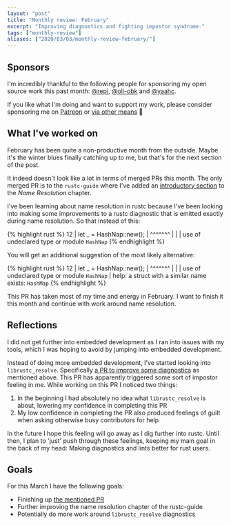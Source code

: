```yaml
---
layout: "post"
title: "Monthly review: February"
excerpt: "Improving diagnostics and fighting impostor syndrome."
tags: ["monthly-review"]
aliases: ["2020/03/03/monthly-review-february/"]
---
```


## Sponsors

I'm incredibly thankful to the following people for sponsoring my open source
work this past month: [@repi], [@oli-obk] and [@yaahc].

If you like what I'm doing and want to support my work, please consider
sponsoring me on [Patreon][patreon] or [via other
means](https://phansch.net/thanks) 💙

## What I've worked on

February has been quite a non-productive month from the outside. Maybe it's the
winter blues finally catching up to me, but that's for the next section of the
post.

It indeed doesn't look like a lot in terms of merged PRs this month. The only
merged PR is to the `rustc-guide` where I've added an [introductory
section][rustc_guide_pr] to the _Name Resolution_ chapter.

I've been learning about name resolution in rustc because I've been looking into
making some improvements to a rustc diagnostic that is emitted exactly during
name resolution. So that instead of this:

{% highlight rust %}
12 |  let _ = HashNap::new();
   |          ^^^^^^^
   |          |
   |          use of undeclared type or module `HashNap`
{% endhighlight %}

You will get an additional suggestion of the most likely alternative:


{% highlight rust %}
12 |  let _ = HashNap::new();
   |          ^^^^^^^
   |          |
   |          use of undeclared type or module `HashNap`
   |          help: a struct with a similar name exists: `HashMap`
{% endhighlight %}

This PR has taken most of my time and energy in February. I want to finish it
this month and continue with work around name resolution.

## Reflections

I did not get further into embedded development as I ran into issues with my
tools, which I was hoping to avoid by jumping into embedded development.

Instead of doing more embedded development, I've started looking into
`librustc_resolve`. Specifically [a PR to improve some diagnostics][resolve_pr]
as mentioned above.  This PR has apparently triggered some sort of impostor
feeling in me. While working on this PR I noticed two things:

1. In the beginning I had absolutely no idea what `librustc_resolve` is about,
   lowering my confidence in completing this PR
2. My low confidence in completing the PR also produced feelings of guilt when
   asking otherwise busy contributors for help

In the future I hope this feeling will go away as I dig further into rustc.
Until then, I plan to 'just' push through these feelings, keeping my main goal
in the back of my head: Making diagnostics and lints better for rust users.

## Goals

For this March I have the following goals:

* Finishing up [the mentioned PR][resolve_pr]
* Further improving the name resolution chapter of the rustc-guide
* Potentially do more work around `librustc_resolve` diagnostics

[sponsoring blog post]: https://phansch.net/2019/10/21/sponsoring/
[thanks page]: https://phansch.net/thanks/
[sponsorship profile]: https://github.com/sponsors/phansch
[paypal.me profile]: https://www.paypal.me/philhansch
[@oli-obk]: https://github.com/oli-obk
[@yaahc]: https://github.com/yaahc
[@repi]: https://github.com/repi
[glossary]: https://github.com/rust-embedded/book/pull/223
[util_dev]: https://github.com/rust-lang/rust-clippy/pull/5109
[embedded_post]: /2020/01/14/exploring-embedded-rust-part-1/
[diag]: https://github.com/rust-lang/rust/issues/56982
[resolve_pr]: https://github.com/rust-lang/rust/pull/68850
[Patreon]: https://www.patreon.com/philhansch
[rustc_guide_pr]: https://github.com/rust-lang/rustc-guide/pull/590/files#diff-334e46ef0ebca8ba3936db3ac8ae0d7dR3

